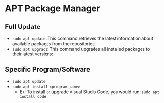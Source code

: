 # APT Package Manager
## Full Update
- `sudo apt update`: This command retrieves the latest information about available packages from the repositories:
- `sudo apt upgrade`: This command upgrades all installed packages to their latest versions:
## Specific Program/Software
- `sudo apt update`
- `sudo apt install <program_name>`
	- Ex:  To install or upgrade Visual Studio Code, you would run: `sudo apt install code`